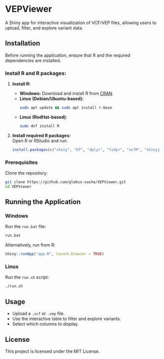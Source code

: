 # VEPViewer
A Shiny app for interactive visualization of VCF/VEP files, allowing users to upload, filter, and explore variant data.
## Installation

Before running the application, ensure that R and the required dependencies are installed.

### Install R and R packages:
1. **Install R:**  
   - **Windows:** Download and install R from [CRAN](https://cran.r-project.org/).  
   - **Linux (Debian/Ubuntu-based):**  
     ```bash
     sudo apt update && sudo apt install r-base
     ```
   - **Linux (RedHat-based):**  
     ```bash
     sudo dnf install R
     ```
  
2. **Install required R packages:**  
   Open R or RStudio and run:
   ```r
   install.packages(c("shiny", "DT", "dplyr", "tidyr", "vcfR", "shinyjs"))

### Prerequisites

Clone the repository:

```sh
git clone https://github.com/glebus-sasha/VEPViewer.git
cd VEPViewer
```

## Running the Application

### Windows
Run the `run.bat` file:
```sh
run.bat
```
Alternatively, run from R:
```r
shiny::runApp("app.R", launch.browser = TRUE)
```

### Linux
Run the `run.sh` script:
```sh
./run.sh
```

## Usage
- Upload a `.vcf` or `.vep` file.
- Use the interactive table to filter and explore variants.
- Select which columns to display.

## License
This project is licensed under the MIT License.

